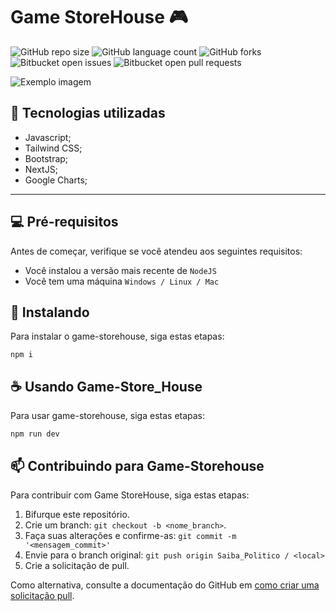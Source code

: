 # Game StoreHouse 🎮

![GitHub repo size](https://img.shields.io/github/repo-size/iuricode/README-template?style=for-the-badge)
![GitHub language count](https://img.shields.io/github/languages/count/iuricode/README-template?style=for-the-badge)
![GitHub forks](https://img.shields.io/github/forks/iuricode/README-template?style=for-the-badge)
![Bitbucket open issues](https://img.shields.io/bitbucket/issues/iuricode/README-template?style=for-the-badge)
![Bitbucket open pull requests](https://img.shields.io/bitbucket/pr-raw/iuricode/README-template?style=for-the-badge)

<img src="" alt="Exemplo imagem">


## 💼 Tecnologias utilizadas

- Javascript;
- Tailwind CSS;
- Bootstrap;
- NextJS;
- Google Charts;

---


## 💻 Pré-requisitos

Antes de começar, verifique se você atendeu aos seguintes requisitos:

- Você instalou a versão mais recente de `NodeJS`
- Você tem uma máquina `Windows / Linux / Mac`

## 🚀 Instalando

Para instalar o game-storehouse, siga estas etapas:
```
npm i
```

## ☕ Usando Game-Store_House

Para usar game-storehouse, siga estas etapas:

```
npm run dev
```

## 📫 Contribuindo para Game-Storehouse 

Para contribuir com Game StoreHouse, siga estas etapas:
1. Bifurque este repositório.
2. Crie um branch: `git checkout -b <nome_branch>`.
3. Faça suas alterações e confirme-as: `git commit -m '<mensagem_commit>'`
4. Envie para o branch original: `git push origin Saiba_Politico / <local>`
5. Crie a solicitação de pull.

Como alternativa, consulte a documentação do GitHub em [como criar uma solicitação pull](https://help.github.com/en/github/collaborating-with-issues-and-pull-requests/creating-a-pull-request).

